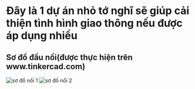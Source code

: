 <H1>Đây là 1 dự án nhỏ tớ nghĩ sẽ giúp cải thiện tình hình giao thông nếu được áp dụng nhiều</H1>
<H2>Sơ đồ đấu nối(được thực hiện trên www.tinkercad.com)</H2>
<body>

![sơ đồ nối 1](https://ik.imagekit.io/DuongCG/project%20github/traffic%20system/s%C6%A1%20%C4%91%E1%BB%93%20%C4%91%E1%BA%A5u%20n%E1%BB%91i.png?updatedAt=1740498000522)
![sơ đồ nối 2](https://ik.imagekit.io/DuongCG/project%20github/traffic%20system/s%C6%A1%20%C4%91%E1%BB%93%20%C4%91%E1%BA%A5u%20n%E1%BB%91i%202.png?updatedAt=1740498000397)
  
</body>
